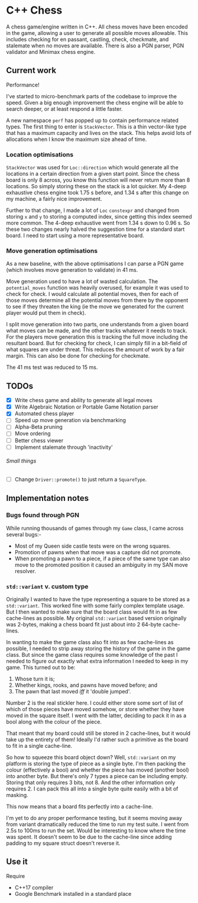 # C++ Chess

A chess game/engine written in C++. All chess moves have been encoded in the game, allowing a user to generate
all possible moves allowable. This includes checking for en passant, castling, check, checkmate, and stalemate when no
moves are available. There is also a PGN parser, PGN validator and Minimax chess engine.

## Current work

Performance!

I've started to micro-benchmark parts of the codebase to improve the speed. Given a big enough improvement the chess
engine will be able to search deeper, or at least respond a little faster.

A new namespace `perf` has popped up to contain performance related types. The first thing to enter is `StackVector`.
This is a thin vector-like type that has a maximum capacity and lives on the stack. This helps avoid lots of allocations
when I know the maximum size ahead of time.

### Location optimisations

`StackVector` was used for `Loc::direction` which would generate all the locations in a certain direction from a given start
point. Since the chess board is only 8 across, you know this function will never return more than 8 locations. So simply
storing these on the stack is a lot quicker. My 4-deep exhaustive chess engine took 1.75 s before, and 1.34 s after this
change on my machine, a fairly nice improvement.

Further to that change, I made a lot of `Loc` `constexpr` and changed from storing `x` and `y` to storing a computed
index, since getting this index seemed more common. The 4-deep exhaustive went from 1.34 s down to 0.96 s. So these two
changes nearly halved the suggestion time for a standard start board. I need to start using a more representative board.

### Move generation optimisations

As a new baseline, with the above optimisations I can parse a PGN game (which involves move generation to validate) in 
41 ms.

Move generation used to have a lot of wasted calculation. The `potential_moves` function was heavily overused, for
example it was used to check for check. I would calculate all potential moves, then for each of those moves determine
all the potential moves from there by the opponent to see if they threaten the king (ie the move we generated for the
current player would put them in check).

I split move generation into two parts, one understands from a given board what moves can be made, and the other
tracks whatever it needs to track. For the players move generation this is tracking the full move including the
resultant board. But for checking for check, I can simply fill in a bit-field of what squares are under threat. This
reduces the amount of work by a fair margin. This can also be done for checking for checkmate.

The 41 ms test was reduced to 15 ms. 

## TODOs

* [x] Write chess game and ability to generate all legal moves
* [x] Write Algebraic Notation or Portable Game Notation parser
* [x] Automated chess player
* [ ] Speed up move generation via benchmarking
* [ ] Alpha-Beta pruning
* [ ] Move ordering
* [ ] Better chess viewer
* [ ] Implement stalemate through 'inactivity'

###### Small things

* [ ] Change `Driver::promote()` to just return a `SquareType`.

## Implementation notes

### Bugs found through PGN

While running thousands of games through my `Game` class, I came across several bugs:-

* Most of my Queen side castle tests were on the wrong squares.
* Promotion of pawns when that move was a capture did not promote.
* When promoting a pawn to a piece, if a piece of the same type can also move to the promoted position it caused an
  ambiguity in my SAN move resolver.


### `std::variant` v. custom type

Originally I wanted to have the type representing a square to be stored as a `std::variant`. This worked fine with some
fairly complex template usage. But I then wanted to make sure that the board class would fit in as few cache-lines as
possible. My original `std::variant` based version originally was 2-bytes, making a chess board fit just about into 2
64-byte cache-lines.

In wanting to make the game class also fit into as few cache-lines as possible, I needed to strip away storing the 
history of the game in the game class. But since the game class requires some knowledge of the past I needed to figure
out exactly what extra information I needed to keep in my game. This turned out to be:

1. Whose turn it is;
2. Whether kings, rooks, and pawns have moved before; and
3. The pawn that last moved *iff* it 'double jumped'.

Number 2 is the real stickler here. I could either store some sort of list of which of those pieces have moved somehow,
or store whether they have moved in the square itself. I went with the latter, deciding to pack it in as a bool along
with the colour of the piece.

That meant that my board could still be stored in 2 cache-lines, but it would take up the entirety of them! Ideally I'd
rather such a primitive as the board to fit in a single cache-line.

So how to squeeze this board object down? Well, `std::variant` on my platform is storing the type of piece as a single
byte. I'm then packing the colour (effectively a bool) and whether the piece has moved (another bool) into another byte.
But there's only 7 types a piece can be including empty. Storing that only requires 3 bits, not 8. And the other
information only requires 2. I can pack this all into a single byte quite easily with a bit of masking.

This now means that a board fits perfectly into a cache-line.

I'm yet to do any proper performance testing, but it seems moving away from variant dramatically reduced the time
to run my test suite. I went from 2.5s to 100ms to run the set. Would be interesting to know where the time was spent.
It doesn't seem to be due to the cache-line since adding padding to my square struct doesn't reverse it.

## Use it

Require
* C++17 compiler
* Google Benchmark installed in a standard place
